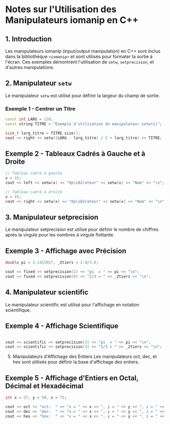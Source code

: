 # Notes sur l'Utilisation des Manipulateurs iomanip en C++

## 1. Introduction
Les manipulateurs iomanip (input/output manipulation) en C++ sont inclus dans la bibliothèque `<iomanip>` et sont utilisés pour formater la sortie à l'écran. Ces exemples démontrent l'utilisation de `setw`, `setprecision`, et d'autres manipulations.

## 2. Manipulateur `setw`
Le manipulateur `setw` est utilisé pour définir la largeur du champ de sortie.

### Exemple 1 - Centrer un Titre
```cpp
const int LARG = 120;
const string TITRE = "Exemple d'utilisation du manipulateur setw(x)";

size_t larg_titre = TITRE.size();
cout << right << setw((LARG - larg_titre) / 2 + larg_titre) << TITRE;
```

## Exemple 2 - Tableaux Cadrés à Gauche et à Droite

```cpp
// Tableau cadré à gauche
x = 15;
cout << left << setw(x) << "Op\x82rateur" << setw(x) << "Nom" << "\n";

// Tableau cadré à droite
x = 15;
cout << right << setw(x) << "Op\x82rateur" << setw(x) << "Nom" << "\n";
```

## 3. Manipulateur setprecision
Le manipulateur setprecision est utilisé pour définir le nombre de chiffres après la virgule pour les nombres à virgule flottante.

## Exemple 3 - Affichage avec Précision
```cpp
double pi = 3.1415927, _2tiers = 2.0/3.0;

cout << fixed << setprecision(2) << "pi  = " << pi << "\n";
cout << fixed << setprecision(0) << "2/3 = " << _2tiers << "\n";
```
## 4. Manipulateur scientific
Le manipulateur scientific est utilisé pour l'affichage en notation scientifique.

## Exemple 4 - Affichage Scientifique
```cpp

cout << scientific << setprecision(3) << "pi  = " << pi << "\n";
cout << scientific << setprecision(3) << "2/3 = " << _2tiers << "\n";
```
5. Manipulateurs d'Affichage des Entiers
Les manipulateurs oct, dec, et hex sont utilisés pour définir la base d'affichage des entiers.

## Exemple 5 - Affichage d'Entiers en Octal, Décimal et Hexadécimal
```cpp
int x = 37, y = 50, z = 75;

cout << oct << "oct:  " << "x = " << x << ", y = " << y << ", z = " << z << "\n";
cout << dec << "dec:  " << "x = " << x << ", y = " << y << ", z = " << z << "\n";
cout << hex << "hex:  " << "x = " << x << ", y = " << y << ", z = " << z << "\n";
```